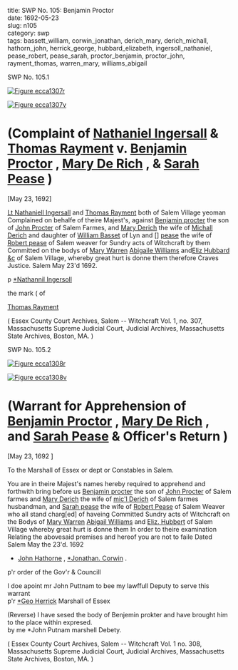 title: SWP No. 105: Benjamin Proctor  
date: 1692-05-23  
slug: n105  
category: swp  
tags: bassett_william, corwin_jonathan, derich_mary, derich_michall, hathorn_john, herrick_george, hubbard_elizabeth, ingersoll_nathaniel, pease_robert, pease_sarah, proctor_benjamin, proctor_john, rayment_thomas, warren_mary, williams_abigail




<div markdown class="doc" id="n105.1">

<div class="doc_id">SWP No. 105.1</div>


<span markdown class="figure">[![Figure ecca1307r](archives/ecca/thumb/ecca1307r.jpg)](archives/ecca/large/ecca1307r.jpg)</span>

<span markdown class="figure">[![Figure ecca1307v](archives/ecca/thumb/ecca1307v.jpg)](archives/ecca/large/ecca1307v.jpg)</span>

# (Complaint of [Nathaniel Ingersall](/tag/ingersoll_nathaniel.html) & [Thomas Rayment](/tag/rayment_thomas.html) v. [Benjamin Proctor](/tag/proctor_benjamin.html) , [Mary De Rich](/tag/derich_mary.html) , & [Sarah Pease](/tag/pease_sarah.html) )

[May 23, 1692]

[Lt Nathaniell Ingersall](/tag/ingersoll_nathaniel.html) and [Thomas Rayment](/tag/rayment_thomas.html) both of Salem Village yeoman Complained on behalfe of theire Majest's, against [Benjamin procter](/tag/proctor_benjamin.html) the son of [John Procter](/tag/proctor_john.html) of Salem Farmes, and [Mary Derich](/tag/derich_mary.html) the wife of [Michall Derich](/tag/derich_michall.html) and daughter of [William Basset](/tag/bassett_william.html) of Lyn and [] [pease](/tag/pease_sarah.html) the wife of [Robert pease](/tag/pease_robert.html) of Salem weaver for Sundry acts of Witchcraft by them Committed on the bodys of [Mary Warren](/tag/warren_mary.html) [Abigaile Williams](/tag/williams_abigail.html) and[Eliz Hubbard &c](/tag/hubbard_elizabeth.html) of Salem Village, whereby great hurt is donne them therefore Craves Justice. Salem  May 23'd 1692. 

p [*Nathannil Ingersoll](/tag/ingersoll_nathaniel.html) 

the mark ( of 

[Thomas Rayment](/tag/rayment_thomas.html) 

( Essex County Court Archives, Salem -- Witchcraft Vol. 1, no. 307, Massachusetts Supreme Judicial Court, Judicial Archives, Massachusetts State Archives, Boston, MA. )

</div>



<div markdown class="doc" id="n105.2">

<div class="doc_id">SWP No. 105.2</div>


<span markdown class="figure">[![Figure ecca1308r](archives/ecca/thumb/ecca1308r.jpg)](archives/ecca/large/ecca1308r.jpg)</span>

<span markdown class="figure">[![Figure ecca1308v](archives/ecca/thumb/ecca1308v.jpg)](archives/ecca/large/ecca1308v.jpg)</span>

# (Warrant for Apprehension of [Benjamin Proctor](/tag/proctor_benjamin.html) , [Mary De Rich](/tag/derich_mary.html) , and [Sarah Pease](/tag/pease_sarah.html) & Officer's Return )

[May 23, 1692 ] 

To the Marshall of Essex or dept or Constables  in Salem.  
  
You are in theire Majest's names hereby required to apprehend and forthwith bring before us [Benjamin procter](/tag/proctor_benjamin.html) the son of [John Procter](/tag/proctor_john.html) of Salem farmes and [Mary Derich](/tag/derich_mary.html) the wife of [mic'l Derich](/tag/derich_michall.html) of Salem farmes husbandman, and [Sarah pease](/tag/pease_sarah.html) the wife of [Robert Pease](/tag/pease_robert.html) of Salem Weaver who all stand charg[ed] of haveing Committed Sundry acts of Witchcraft on the Bodys of [Mary Warren](/tag/warren_mary.html) [Abigail Williams](/tag/williams_abigail.html) and [Eliz. Hubbert](/tag/hubbard_elizabeth.html) of Salem Village whereby great hurt is donne them In order to theire examination Relating the abovesaid premises and hereof you are not to faile Dated Salem May the 23'd. 1692 

* [John Hathorne](/tag/hathorn_john.html) , [*Jonathan. Corwin](/tag/corwin_jonathan.html) .

p'r order of the Gov'r & Councill 

I doe apoint mr John Puttnam to bee my lawffull Deputy to serve this warrant  
                            p'r [*Geo Herrick](/tag/herrick_george.html) Marshall of Essex

(Reverse) I have sesed the body of Benjemin prokter and have brought him to the place within expresed.  
by me *John Putnam marshell Debety. 

( Essex County Court Archives, Salem -- Witchcraft Vol. 1 no. 308,  Massachusetts Supreme Judicial Court, Judicial Archives, Massachusetts State Archives, Boston, MA.  )


</div>

